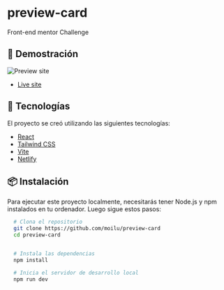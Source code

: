 # preview-card

Front-end mentor Challenge

## 🚀 Demostración

![Preview site](/preview-card/src/assets/desktop-preview.jpg?raw=true)

- [Live site](https://647a74aa65687c1aff6b2688--nimble-genie-69892e.netlify.app/)

## 🧰 Tecnologías

El proyecto se creó utilizando las siguientes tecnologías:

- [React](https://reactjs.org/)
- [Tailwind CSS](https://tailwindcss.com/)
- [Vite](https://vitejs.dev/)
- [Netlify](https://www.netlify.com/)

## 📦 Instalación

Para ejecutar este proyecto localmente, necesitarás tener Node.js y npm instalados en tu ordenador. Luego sigue estos pasos:

```bash
  # Clona el repositorio
  git clone https://github.com/moilu/preview-card
  cd preview-card


  # Instala las dependencias
  npm install

  # Inicia el servidor de desarrollo local
  npm run dev

```

